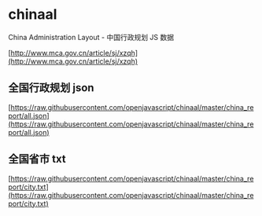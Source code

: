 # chinaal

China Administration Layout - 中国行政规划 JS 数据

[http://www.mca.gov.cn/article/sj/xzqh](http://www.mca.gov.cn/article/sj/xzqh)

## 全国行政规划 json
[https://raw.githubusercontent.com/openjavascript/chinaal/master/china_report/all.json](https://raw.githubusercontent.com/openjavascript/chinaal/master/china_report/all.json)

## 全国省市 txt
[https://raw.githubusercontent.com/openjavascript/chinaal/master/china_report/city.txt](https://raw.githubusercontent.com/openjavascript/chinaal/master/china_report/city.txt)
